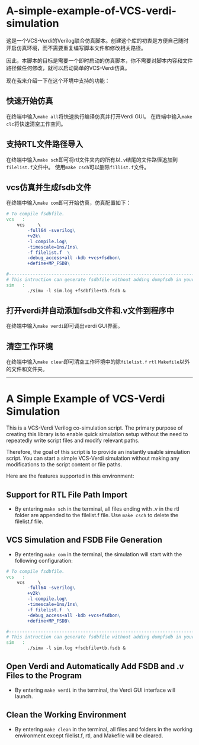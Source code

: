# A-simple-example-of-VCS-verdi-simulation

这是一个VCS-Verdi的Verilog联合仿真脚本。创建这个库的初衷是方便自己随时开启仿真环境，而不需要重复编写脚本文件和修改相关路径。

因此，本脚本的目标是需要一个即时启动的仿真脚本，你不需要对脚本内容和文件路径做任何修改，就可以启动简单的VCS-Verdi仿真。

现在我来介绍一下在这个环境中支持的功能：
## 快速开始仿真
在终端中输入`make all`将快速执行编译仿真并打开Verdi GUI。
在终端中输入`make clc`将快速清空工作空间。

## 支持RTL文件路径导入
在终端中输入`make sch`即可将rtl文件夹内的所有以`.v`结尾的文件路径追加到`filelist.f`文件中。
使用`make csch`可以删除`fillist.f`文件。

## vcs仿真并生成fsdb文件
在终端中输入`make com`即可开始仿真，仿真配置如下：
``` makefile
# To compile fsdbfile.
vcs   :
	vcs     \
		-full64 -sverilog\
		+v2k\
		-l compile.log\
		-timescale=1ns/1ns\
		-f filelist.f  \
		-debug_access+all -kdb +vcs+fsdbon\
		+define+MP_FSDB\

#-------------------------------------------------------------------------------------------------------
# This intruction can generate fsdbfile without adding dumpfsdb in your testbench.
sim   :
		./simv -l sim.log +fsdbfile+tb.fsdb &
```
## 打开verdi并自动添加fsdb文件和.v文件到程序中
在终端中输入`make verdi`即可调出verdi GUI界面。

## 清空工作环境
在终端中输入`make clean`即可清空工作环境中的除`filelist.f` `rtl` `Makefile`以外的文件和文件夹。

---

# A Simple Example of VCS-Verdi Simulation

This is a VCS-Verdi Verilog co-simulation script. The primary purpose of creating this library is to enable quick simulation setup without the need to repeatedly write script files and modify relevant paths.

Therefore, the goal of this script is to provide an instantly usable simulation script. You can start a simple VCS-Verdi simulation without making any modifications to the script content or file paths.

Here are the features supported in this environment:

## Support for RTL File Path Import
- By entering `make sch` in the terminal, all files ending with .v in the rtl folder are appended to the filelist.f file. Use `make csch` to delete the filelist.f file.

## VCS Simulation and FSDB File Generation
- By entering `make com` in the terminal, the simulation will start with the following configuration:
``` makefile
# To compile fsdbfile.
vcs   :
	vcs     \
		-full64 -sverilog\
		+v2k\
		-l compile.log\
		-timescale=1ns/1ns\
		-f filelist.f  \
		-debug_access+all -kdb +vcs+fsdbon\
		+define+MP_FSDB\

#-------------------------------------------------------------------------------------------------------
# This intruction can generate fsdbfile without adding dumpfsdb in your testbench.
sim   :
		./simv -l sim.log +fsdbfile+tb.fsdb &
```
## Open Verdi and Automatically Add FSDB and .v Files to the Program
- By entering `make verdi` in the terminal, the Verdi GUI interface will launch.

## Clean the Working Environment
- By entering `make clean` in the terminal, all files and folders in the working environment except filelist.f, rtl, and Makefile will be cleared.

